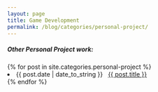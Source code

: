 ```yaml
---
layout: page
title: Game Development
permalink: /blog/categories/personal-project/
---
```


<h5> Other Personal Project work: </h5>

<div class="card">
	{% for post in site.categories.personal-project %}
		<li class="category-posts"><span>{{ post.date | date_to_string }}</span> &nbsp; <a href="{{ post.url }}">{{ post.title }}</a></li>
	{% endfor %}
</div>

